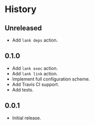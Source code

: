 History
=======

<!--
## Unreleased

* XXX
-->

## Unreleased

* Add `lank deps` action.

## 0.1.0

* Add `lank exec` action.
* Add `lank link` action.
* Implement full configuration scheme.
* Add Travis CI support.
* Add tests.

## 0.0.1

* Initial release.

[@ryan-roemer]: https://github.com/ryan-roemer
